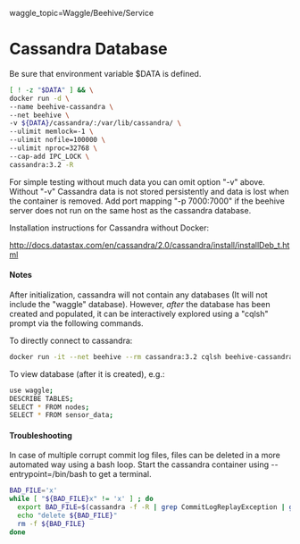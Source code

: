 waggle_topic=Waggle/Beehive/Service
# Cassandra Database

Be sure that environment variable $DATA is defined.
```bash
[ ! -z "$DATA" ] && \
docker run -d \
--name beehive-cassandra \
--net beehive \
-v ${DATA}/cassandra/:/var/lib/cassandra/ \
--ulimit memlock=-1 \
--ulimit nofile=100000 \
--ulimit nproc=32768 \
--cap-add IPC_LOCK \
cassandra:3.2 -R
```
For simple testing without much data you can omit option "-v" above. Without "-v" Cassandra data is not stored persistently and data is lost when the container is removed. Add port mapping "-p 7000:7000" if the beehive server does not run on the same host as the cassandra database.


Installation instructions for Cassandra without Docker:

http://docs.datastax.com/en/cassandra/2.0/cassandra/install/installDeb_t.html


#### Notes

After initialization, cassandra will not contain any databases (It will not include the "waggle" database).  However, *after* the database has been created and populated, it can be interactively explored using a "cqlsh" prompt via the following commands.

To directly connect to cassandra:
```bash
docker run -it --net beehive --rm cassandra:3.2 cqlsh beehive-cassandra
```
To view database (after it is created), e.g.:
```bash
use waggle;
DESCRIBE TABLES;
SELECT * FROM nodes;
SELECT * FROM sensor_data;
```


#### Troubleshooting

In case of multiple corrupt commit log files, files can be deleted in a more automated way using a bash loop. Start the cassandra container using --entrypoint=/bin/bash to get a terminal.

```bash
BAD_FILE='x'
while [ "${BAD_FILE}x" != 'x' ] ; do
  export BAD_FILE=$(cassandra -f -R | grep CommitLogReplayException | grep -o "/var/lib/cassandra/commitlog/CommitLog-6-[0-9]*.log")
  echo "delete ${BAD_FILE}"
  rm -f ${BAD_FILE}
done
```
